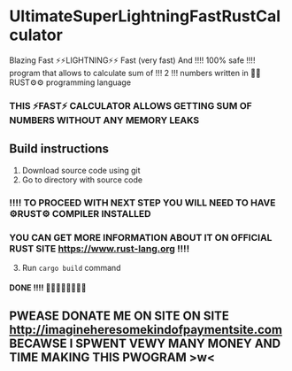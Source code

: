 # UltimateSuperLightningFastRustCalculator
Blazing Fast ⚡⚡LIGHTNING⚡⚡ Fast (very fast) And !!!! 100% safe !!!! program that allows to calculate sum of !!! 2 !!! numbers written in 🦀🦀RUST⚙️⚙️ programming language

### THIS ⚡FAST⚡ CALCULATOR ALLOWS GETTING SUM OF NUMBERS **WITHOUT ANY MEMORY LEAKS**

## Build instructions

1. Download source code using git  
2. Go to directory with source code  
### !!!! TO PROCEED WITH NEXT STEP YOU WILL NEED TO HAVE ⚙️RUST⚙️ COMPILER INSTALLED
### YOU CAN GET MORE INFORMATION ABOUT IT ON OFFICIAL RUST SITE https://www.rust-lang.org !!!!
3. Run `cargo build` command  

#### DONE !!!! 🦀🦀🦀🦀🦀🦀🦀🦀

## PWEASE DONATE ME ON SITE ON SITE http://imagineheresomekindofpaymentsite.com BECAWSE I SPWENT VEWY MANY MONEY AND TIME MAKING THIS PWOGRAM >w<
